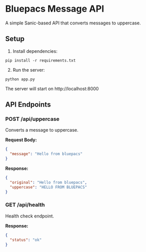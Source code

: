 # Bluepacs Message API

A simple Sanic-based API that converts messages to uppercase.

## Setup

1. Install dependencies:
```
pip install -r requirements.txt
```

2. Run the server:
```
python app.py
```

The server will start on http://localhost:8000

## API Endpoints

### POST /api/uppercase
Converts a message to uppercase.

**Request Body:**
```json
{
  "message": "Hello from bluepacs"
}
```

**Response:**
```json
{
  "original": "Hello from bluepacs",
  "uppercase": "HELLO FROM BLUEPACS"
}
```

### GET /api/health
Health check endpoint.

**Response:**
```json
{
  "status": "ok"
}
``` 